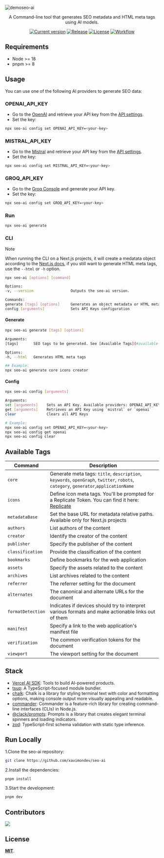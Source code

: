 ![demoseo-ai](https://github.com/user-attachments/assets/b3c6c217-5012-4426-9c06-aed15a353109)
<div align="center">
  <p>A Command-line tool that generates SEO metadata and HTML meta tags using AI models.</p>
	<a href="https://www.npmjs.com/package/seo-ai"><img src="https://img.shields.io/npm/v/seo-ai" alt="Current version"></a>
  <a href="https://img.shields.io/github/release/xavimondev/seo-ai"><img src="https://img.shields.io/github/release/xavimondev/seo-ai" alt="Release"></a>
  <a href="https://img.shields.io/github/license/xavimondev/seo-ai"><img src="https://img.shields.io/github/license/xavimondev/seo-ai" alt="License"></a>
  <a href="https://github.com/xavimondev/seo-ai/actions/workflows/main.yml/badge.svg"><img src="https://github.com/xavimondev/seo-ai/actions/workflows/main.yml/badge.svg" alt="Workflow"></a>
</div>

## Requirements

- Node >= 18
- pnpm >= 8

## Usage

You can use one of the following AI providers to generate SEO data:

### OPENAI_API_KEY

- Go to the [OpenAI](https://openai.com/) and retrieve your API key from the [API settings](https://platform.openai.com/account/api-keys).
- Set the key:

```bash
npx seo-ai config set OPENAI_API_KEY=<your-key>
```

### MISTRAL_API_KEY

- Go to the [Mistral](https://www.mistral.ai/) and retrieve your API key from the [API settings](https://console.mistral.ai/api-keys/).
- Set the key:

```bash
npx seo-ai config set MISTRAL_API_KEY=<your-key>
```

### GROQ_API_KEY

- Go to the [Groq Console](https://console.groq.com/keys) and generate your API key.
- Set the key:

```bash
npx seo-ai config set GROQ_API_KEY=<your-key>
```

### Run

```sh
npx seo-ai generate
```

### CLI

> [!NOTE]  
> When running the CLI on a Next.js projects, it will create a medatata object according to the [Next.js docs](https://nextjs.org/docs/app/building-your-application/optimizing/metadata), if you still want to generate HTML meta tags, use the `--html` or `-h` option.

```sh
npx seo-ai [options] [command]

Options:
-v, --version                 Outputs the seo-ai version.  

Commands:
generate [tags] [options]     Generates an object metadata or HTML meta tags
config [arguments]            Sets API Keys configuration
```

#### Generate

```sh
npx seo-ai generate [tags] [options]

Arguments:
[tags]       SEO tags to be generated. See [Available Tags](#available-tags)

Options:
-h, --html   Generates HTML meta tags

## Example:
npx seo-ai generate core icons creator
```

#### Config

```sh
npx seo-ai config [arguments]

Arguments:
set [arguments]    Sets an API Key. Available providers: OPENAI_API_KEY and MISTRAL_API_KEY
get [arguments]    Retrieves an API Key using `mistral` or `openai`
clear              Clears all API Keys

# Example:
npx seo-ai config set OPENAI_API_KEY=<your-key>
npx seo-ai config get openai
npx seo-ai config clear
```

## Available Tags
  
| Command           | Description                                                                                          |
|-------------------|------------------------------------------------------------------------------------                  |
| `core`            | Generate meta tags: `title`, `description`, `keywords`, `openGraph`, `twitter`, `robots`, `category`, `generator`,`applicationName` |
| `icons`           | Define icon meta tags. You'll be prompted for a Replicate Token. You can find it here: [Replicate](https://replicate.com/account/api-tokens)                     |
| `metadataBase`    | Set the base URL for metadata relative paths. Available only for Next.js projects                    |
| `authors`         | List authors of the content                                                                          |
| `creator`         | Identify the creator of the content                                                                  |
| `publisher`       | Specify the publisher of the content                                                                 |
| `classification`  | Provide the classification of the content                                                            |
| `bookmarks`       | Define bookmarks for the web application                                                             |
| `assets`          | Specify the assets related to the content                                                            |
| `archives`        | List archives related to the content                                                                 |
| `referrer`        | The referrer setting for the document                                                                |
| `alternates`      | The canonical and alternate URLs for the document                                                    |
| `formatDetection` | Indicates if devices should try to interpret various formats and make actionable links out of them   |
| `manifest`        | Specify a link to the web application's manifest file                                                |
| `verification`    | The common verification tokens for the document                                                      |
| `viewport`        | The viewport setting for the document                                                                |

## Stack

- [Vercel AI SDK](https://sdk.vercel.ai/): Tools to build AI-powered products.
- [tsup](https://github.com/egoist/tsup): A TypeScript-focused module bundler.
- [chalk](https://github.com/chalk/chalk): Chalk is a library for styling terminal text with color and formatting options, making console output more visually appealing and readable.
- [commander](https://github.com/tj/commander.js/): Commander is a feature-rich library for creating command-line interfaces (CLIs) in Node.js.
- [@clack/prompts](https://github.com/bombshell-dev/clack): Prompts is a library that creates elegant terminal spinners and loading indicators.
- [zod](https://github.com/colinhacks/zod): TypeScript-first schema validation with static type inference.

## Run Locally

1.Clone the seo-ai repository:

```sh
git clone https://github.com/xavimondev/seo-ai
```

2.Install the dependencies:

```bash
pnpm install
```

3.Start the development:

```bash
pnpm dev
```

## Contributors

<a href="https://github.com/xavimondev/seo-ai/graphs/contributors">
  <img src="https://contrib.rocks/image?repo=xavimondev/seo-ai" />
</a>

## License

[**MIT**](https://github.com/xavimondev/seo-ai/blob/main/LICENSE).